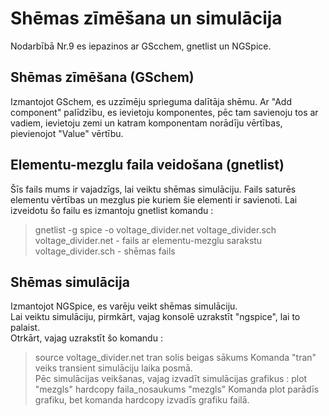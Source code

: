 # Shēmas zīmēšana un simulācija
Nodarbībā Nr.9 es iepazinos ar GScchem, gnetlist un NGSpice.

## Shēmas zīmēšana (GSchem)
Izmantojot GSchem, es uzzīmēju sprieguma dalītāja shēmu. Ar "Add component" palīdzību, es ievietoju komponentes, pēc tam savienoju tos ar vadiem, ievietoju zemi un katram komponentam norādīju vērtības, pievienojot "Value" vērtību.  

## Elementu-mezglu faila veidošana (gnetlist)
Šīs fails mums ir vajadzīgs, lai veiktu shēmas simulāciju. Fails saturēs elementu vērtības un mezglus pie kuriem šie elementi ir savienoti. Lai izveidotu šo failu es izmantoju gnetlist komandu :  
> gnetlist -g spice -o voltage_divider.net voltage_divider.sch
voltage_divider.net - fails ar elementu-mezglu sarakstu  
voltage_divider.sch - shēmas fails  

## Shēmas simulācija
Izmantojot NGSpice, es varēju veikt shēmas simulāciju.  
Lai veiktu simulāciju, pirmkārt, vajag konsolē uzrakstīt "ngspice", lai to palaist.  
Otrkārt, vajag uzrakstīt šo komandu :  
> source voltage_divider.net tran solis beigas sākums
Komanda "tran" veiks transient simulāciju laika posmā.  
Pēc simulācijas veikšanas, vajag izvadīt simulācijas grafikus :
> plot "mezgls"
> hardcopy faila_nosaukums "mezgls"
Komanda plot parādīs grafiku, bet komanda hardcopy izvadīs grafiku failā.
